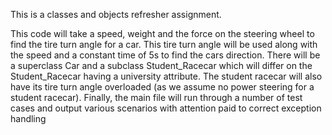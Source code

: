 This is a classes and objects refresher assignment.

This code will take a speed, weight and the force on the steering wheel
to find the tire turn angle for a car. This tire turn angle will be used
along with the speed and a constant time of 5s to find the cars direction.
There will be a superclass Car and a subclass Student_Racecar which will
differ on the Student_Racecar having a university attribute. The student
racecar will also have its tire turn angle overloaded (as we assume no
power steering for a student racecar). Finally, the main file will run
through a number of test cases and output various scenarios with attention
paid to correct exception handling
